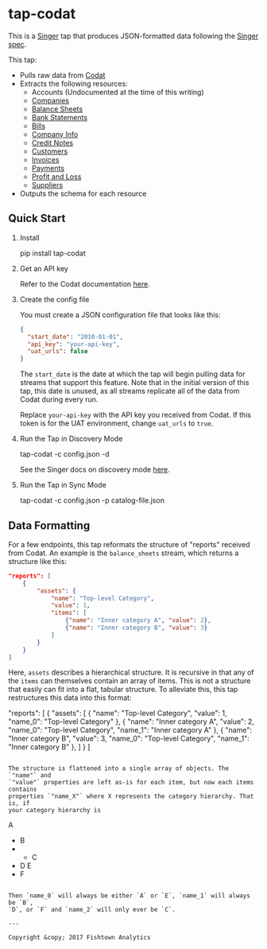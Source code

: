 # tap-codat

This is a [Singer](https://singer.io) tap that produces JSON-formatted data
following the [Singer
spec](https://github.com/singer-io/getting-started/blob/master/SPEC.md).

This tap:

- Pulls raw data from [Codat](https://www.codat.io/)
- Extracts the following resources:
  - Accounts (Undocumented at the time of this writing)
  - [Companies](https://docs.codat.io/dedfd4e4-c241-4cb0-8001-f19eaf32d723/?python#companies)
  - [Balance Sheets](https://docs.codat.io/dedfd4e4-c241-4cb0-8001-f19eaf32d723/?python#balance-sheet)
  - [Bank Statements](https://docs.codat.io/dedfd4e4-c241-4cb0-8001-f19eaf32d723/?python#bank-statements)
  - [Bills](https://docs.codat.io/dedfd4e4-c241-4cb0-8001-f19eaf32d723/?python#bills)
  - [Company Info](https://docs.codat.io/dedfd4e4-c241-4cb0-8001-f19eaf32d723/?python#company-info)
  - [Credit Notes](https://docs.codat.io/dedfd4e4-c241-4cb0-8001-f19eaf32d723/?python#credit-notes)
  - [Customers](https://docs.codat.io/dedfd4e4-c241-4cb0-8001-f19eaf32d723/?python#customers)
  - [Invoices](https://docs.codat.io/dedfd4e4-c241-4cb0-8001-f19eaf32d723/?python#invoices)
  - [Payments](https://docs.codat.io/dedfd4e4-c241-4cb0-8001-f19eaf32d723/?python#payments)
  - [Profit and Loss](https://docs.codat.io/dedfd4e4-c241-4cb0-8001-f19eaf32d723/?python#profit-and-loss)
  - [Suppliers](https://docs.codat.io/dedfd4e4-c241-4cb0-8001-f19eaf32d723/?python#suppliers)
- Outputs the schema for each resource

## Quick Start

1. Install

    pip install tap-codat

2. Get an API key

   Refer to the Codat documentation
   [here](https://docs.codat.io/dedfd4e4-c241-4cb0-8001-f19eaf32d723/?python#authentication).

3. Create the config file

   You must create a JSON configuration file that looks like this:

   ```json
   {
     "start_date": "2010-01-01",
     "api_key": "your-api-key",
     "uat_urls": false
   }
   ```

   The `start_date` is the date at which the tap will begin pulling data for
   streams that support this feature. Note that in the initial version of this
   tap, this date is unused, as all streams replicate all of the data from
   Codat during every run.

   Replace `your-api-key` with the API key you received from Codat. If this
   token is for the UAT environment, change `uat_urls` to `true`.

4. Run the Tap in Discovery Mode

    tap-codat -c config.json -d

   See the Singer docs on discovery mode
   [here](https://github.com/singer-io/getting-started/blob/master/BEST_PRACTICES.md#discover-mode-and-connection-checks).

5. Run the Tap in Sync Mode

    tap-codat -c config.json -p catalog-file.json

## Data Formatting

For a few endpoints, this tap reformats the structure of "reports" received
from Codat. An example is the `balance_sheets` stream, which returns a
structure like this:

```json
"reports": [
    {
        "assets": {
            "name": "Top-level Category",
            "value": 1,
            "items": [
                {"name": "Inner category A", "value": 2},
                {"name": "Inner category B", "value": 3}
            ]
        }
    }
]
```

Here, `assets` describes a hierarchical structure. It is recursive in that any
of the `items` can themselves contain an array of items. This is not a
structure that easily can fit into a flat, tabular structure. To alleviate
this, this tap restructures this data into this format:


"reports": [
    {
        "assets": [
            {
                "name": "Top-level Category",
                "value": 1,
                "name_0": "Top-level Category"
            },
            {
                "name": "Inner category A",
                "value": 2,
                "name_0": "Top-level Category",
                "name_1": "Inner category A"
            },
            {
                "name": "Inner category B",
                "value": 3,
                "name_0": "Top-level Category",
                "name_1": "Inner category B"
            },
        ]
    }
]
```

The structure is flattened into a single array of objects. The `"name"` and
`"value"` properties are left as-is for each item, but now each items contains
properties `"name_X"` where X represents the category hierarchy. That is, if
your category hierarchy is

```
A
- B
- - C
- D
E
- F
```

Then `name_0` will always be either `A` or `E`, `name_1` will always be `B`,
`D`, or `F` and `name_2` will only ever be `C`.

---

Copyright &copy; 2017 Fishtown Analytics
